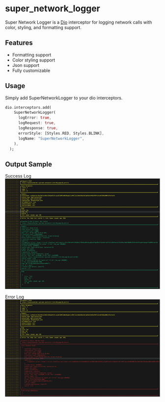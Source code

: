 # super_network_logger


Super Network Logger is a [Dio](https://pub.dev/packages/dio) interceptor for logging network calls with color, styling, and formatting support.

## Features
- Formatting support
- Color styling support
- Json support
- Fully customizable


## Usage

Simply add SuperNetworkLogger to your dio interceptors.

```Dart
dio.interceptors.add(
    SuperNetworkLogger(
      logError: true,
      logRequest: true,
      logResponse: true,
      errorStyle: [Styles.RED, Styles.BLINK],
      logName: "SuperNetworkLogger",
    ),
  );
```

## Output Sample


Success Log
![Success Log](https://raw.githubusercontent.com/navneet-singh-profile/super_network_logger/main/images/success_image.png "Success Log")

Error Log
![Error Log](https://raw.githubusercontent.com/navneet-singh-profile/super_network_logger/main/images/error_image.png "Error Log")

